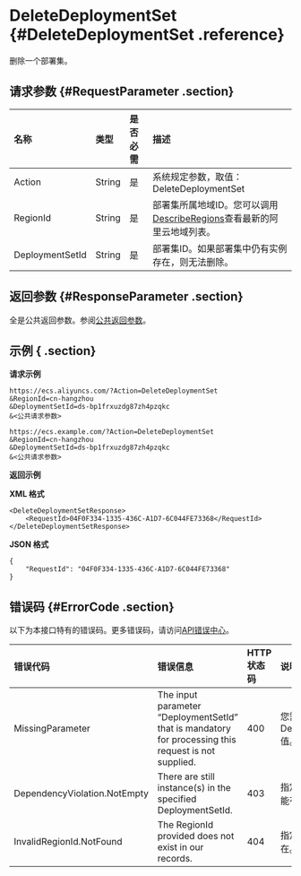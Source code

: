# DeleteDeploymentSet {#DeleteDeploymentSet .reference}

删除一个部署集。

## 请求参数 {#RequestParameter .section}

|名称|类型|是否必需|描述|
|:-|:-|:---|:-|
|Action|String|是|系统规定参数，取值：DeleteDeploymentSet|
|RegionId|String|是|部署集所属地域ID。您可以调用[DescribeRegions](../cn.zh-CN/API参考/地域/DescribeRegions.md#)查看最新的阿里云地域列表。|
|DeploymentSetId|String|是|部署集ID。如果部署集中仍有实例存在，则无法删除。|

## 返回参数 {#ResponseParameter .section}

全是公共返回参数。参阅[公共返回参数](../cn.zh-CN/API参考/HTTP调用方式/公共参数.md#commonResponseParameters)。

## 示例 { .section}

**请求示例** 

```
https://ecs.aliyuncs.com/?Action=DeleteDeploymentSet
&RegionId=cn-hangzhou
&DeploymentSetId=ds-bp1frxuzdg87zh4pzqkc
&<公共请求参数>
```

```
https://ecs.example.com/?Action=DeleteDeploymentSet
&RegionId=cn-hangzhou
&DeploymentSetId=ds-bp1frxuzdg87zh4pzqkc
&<公共请求参数>
```

**返回示例**

**XML 格式**

```
<DeleteDeploymentSetResponse>
	<RequestId>04F0F334-1335-436C-A1D7-6C044FE73368</RequestId>
</DeleteDeploymentSetResponse>
```

**JSON 格式**

```
{
	"RequestId": "04F0F334-1335-436C-A1D7-6C044FE73368"
}
```

## 错误码 {#ErrorCode .section}

以下为本接口特有的错误码。更多错误码，请访问[API错误中心](https://error-center.aliyun.com/status/product/Ecs)。

|错误代码|错误信息|HTTP状态码|说明|
|:---|:---|:------|:-|
|MissingParameter|The input parameter “DeploymentSetId” that is mandatory for processing this request is not supplied.|400|您需要指定DeploymentSetId值。|
|DependencyViolation.NotEmpty|There are still instance\(s\) in the specified DeploymentSetId.|403|指定的部署集中不能有实例。|
|InvalidRegionId.NotFound|The RegionId provided does not exist in our records.|404|指定的地域不存在。|

